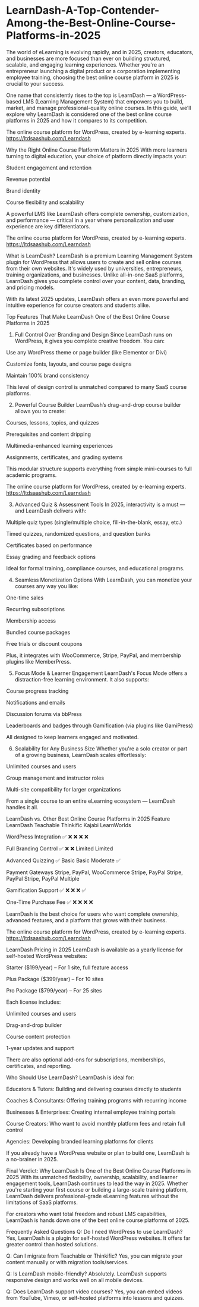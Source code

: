 # LearnDash-A-Top-Contender-Among-the-Best-Online-Course-Platforms-in-2025



The world of eLearning is evolving rapidly, and in 2025, creators, educators, and businesses are more focused than ever on building structured, scalable, and engaging learning experiences. Whether you're an entrepreneur launching a digital product or a corporation implementing employee training, choosing the best online course platform in 2025 is crucial to your success.

One name that consistently rises to the top is LearnDash — a WordPress-based LMS (Learning Management System) that empowers you to build, market, and manage professional-quality online courses. In this guide, we’ll explore why LearnDash is considered one of the best online course platforms in 2025 and how it compares to its competition.

The online course platform for WordPress, created by e-learning experts. https://ltdsaashub.com/Learndash

Why the Right Online Course Platform Matters in 2025
With more learners turning to digital education, your choice of platform directly impacts your:

Student engagement and retention

Revenue potential

Brand identity

Course flexibility and scalability

A powerful LMS like LearnDash offers complete ownership, customization, and performance — critical in a year where personalization and user experience are key differentiators.

The online course platform for WordPress, created by e-learning experts. https://ltdsaashub.com/Learndash

What is LearnDash?
LearnDash is a premium Learning Management System plugin for WordPress that allows users to create and sell online courses from their own websites. It's widely used by universities, entrepreneurs, training organizations, and businesses. Unlike all-in-one SaaS platforms, LearnDash gives you complete control over your content, data, branding, and pricing models.

With its latest 2025 updates, LearnDash offers an even more powerful and intuitive experience for course creators and students alike.

Top Features That Make LearnDash One of the Best Online Course Platforms in 2025


1. Full Control Over Branding and Design
Since LearnDash runs on WordPress, it gives you complete creative freedom. You can:

Use any WordPress theme or page builder (like Elementor or Divi)

Customize fonts, layouts, and course page designs

Maintain 100% brand consistency

This level of design control is unmatched compared to many SaaS course platforms.



2. Powerful Course Builder
LearnDash’s drag-and-drop course builder allows you to create:

Courses, lessons, topics, and quizzes

Prerequisites and content dripping

Multimedia-enhanced learning experiences

Assignments, certificates, and grading systems

This modular structure supports everything from simple mini-courses to full academic programs.

The online course platform for WordPress, created by e-learning experts. https://ltdsaashub.com/Learndash

3. Advanced Quiz & Assessment Tools
In 2025, interactivity is a must — and LearnDash delivers with:

Multiple quiz types (single/multiple choice, fill-in-the-blank, essay, etc.)

Timed quizzes, randomized questions, and question banks

Certificates based on performance

Essay grading and feedback options

Ideal for formal training, compliance courses, and educational programs.



4. Seamless Monetization Options
With LearnDash, you can monetize your courses any way you like:

One-time sales

Recurring subscriptions

Membership access

Bundled course packages

Free trials or discount coupons

Plus, it integrates with WooCommerce, Stripe, PayPal, and membership plugins like MemberPress.



5. Focus Mode & Learner Engagement
LearnDash's Focus Mode offers a distraction-free learning environment. It also supports:

Course progress tracking

Notifications and emails

Discussion forums via bbPress

Leaderboards and badges through Gamification (via plugins like GamiPress)

All designed to keep learners engaged and motivated.



6. Scalability for Any Business Size
Whether you're a solo creator or part of a growing business, LearnDash scales effortlessly:

Unlimited courses and users

Group management and instructor roles

Multi-site compatibility for larger organizations

From a single course to an entire eLearning ecosystem — LearnDash handles it all.


LearnDash vs. Other Best Online Course Platforms in 2025
Feature	LearnDash	Teachable	Thinkific	Kajabi	LearnWorlds

WordPress Integration	✅	❌	❌	❌	❌

Full Branding Control	✅	❌	❌	Limited	Limited

Advanced Quizzing	✅	Basic	Basic	Moderate	✅

Payment Gateways	Stripe, PayPal, WooCommerce	Stripe, PayPal	Stripe, PayPal	Stripe, PayPal	Multiple

Gamification Support	✅	❌	❌	❌	✅

One-Time Purchase Fee	✅	❌	❌	❌	❌

LearnDash is the best choice for users who want complete ownership, advanced features, and a platform that grows with their business.

The online course platform for WordPress, created by e-learning experts. https://ltdsaashub.com/Learndash

LearnDash Pricing in 2025
LearnDash is available as a yearly license for self-hosted WordPress websites:

Starter ($199/year) – For 1 site, full feature access

Plus Package ($399/year) – For 10 sites

Pro Package ($799/year) – For 25 sites

Each license includes:

Unlimited courses and users

Drag-and-drop builder

Course content protection

1-year updates and support

There are also optional add-ons for subscriptions, memberships, certificates, and reporting.


Who Should Use LearnDash?
LearnDash is ideal for:

Educators & Tutors: Building and delivering courses directly to students

Coaches & Consultants: Offering training programs with recurring income

Businesses & Enterprises: Creating internal employee training portals

Course Creators: Who want to avoid monthly platform fees and retain full control

Agencies: Developing branded learning platforms for clients

If you already have a WordPress website or plan to build one, LearnDash is a no-brainer in 2025.


Final Verdict: Why LearnDash Is One of the Best Online Course Platforms in 2025
With its unmatched flexibility, ownership, scalability, and learner engagement tools, LearnDash continues to lead the way in 2025. Whether you're starting your first course or building a large-scale training platform, LearnDash delivers professional-grade eLearning features without the limitations of SaaS platforms.

For creators who want total freedom and robust LMS capabilities, LearnDash is hands down one of the best online course platforms of 2025.

Frequently Asked Questions
Q: Do I need WordPress to use LearnDash?
Yes, LearnDash is a plugin for self-hosted WordPress websites. It offers far greater control than hosted solutions.

Q: Can I migrate from Teachable or Thinkific?
Yes, you can migrate your content manually or with migration tools/services.

Q: Is LearnDash mobile-friendly?
Absolutely. LearnDash supports responsive design and works well on all mobile devices.

Q: Does LearnDash support video courses?
Yes, you can embed videos from YouTube, Vimeo, or self-hosted platforms into lessons and quizzes.
